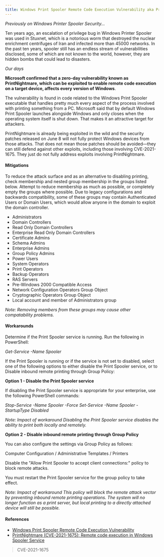 ```yaml
---
title: Windows Print Spooler Remote Code Execution Vulnerability aka PrintNightmare
---
```

*Previously on Windows Printer Spooler Security...*

Ten years ago, an escalation of privilege bug in Windows Printer Spooler was used in Stuxnet, which is a notorious worm that destroyed the nuclear enrichment centrifuges of Iran and infected more than 45000 networks. In the past ten years, spooler still has an endless stream of vulnerabilities disclosed, some of which are not known to the world, however, they are hidden bombs that could lead to disasters.

*Our days*

**Microsoft confirmed that a zero-day vulnerability known as PrintNightmare, which can be exploited to enable remote code execution on a target device, affects every version of Windows**.

The vulnerability is found in code related to the Windows Print Spooler executable that handles pretty much every aspect of the process involved with printing something from a PC. Microsoft said that by default Windows Print Spooler launches alongside Windows and only closes when the operating system itself is shut down. That makes it an attractive target for attackers.

PrintNightmare is already being exploited in the wild and the security patches released on June 8 will not fully protect Windows devices from those attacks. That does not mean those patches should be avoided—they can still defend against other exploits, including those involving CVE-2021-1675. They just do not fully address exploits involving PrintNightmare.

#### Mitigations

To reduce the attack surface and as an alternative to disabling printing, check membership and nested group membership in the groups listed below. Attempt to reduce membership as much as possible, or completely empty the groups where possible. Due to legacy configurations and backwards compatibility, some of these groups may contain Authenticated Users or Domain Users, which would allow anyone in the domain to exploit the domain controller.

- Administrators
- Domain Controllers
- Read Only Domain Controllers
- Enterprise Read Only Domain Controllers
- Certificate Admins
- Schema Admins
- Enterprise Admins
- Group Policy Admins
- Power Users
- System Operators
- Print Operators
- Backup Operators
- RAS Servers
- Pre-Windows 2000 Compatible Access
- Network Configuration Operators Group Object
- Cryptographic Operators Group Object
- Local account and member of Administrators group

*Note: Removing members from these groups may cause other compatability problems.*

#### Workarounds

Determine if the Print Spooler service is running. Run the following in PowerShell:

*Get-Service -Name Spooler*

If the Print Spooler is running or if the service is not set to disabled, select one of the following options to either disable the Print Spooler service, or to Disable inbound remote printing through Group Policy:

**Option 1 - Disable the Print Spooler service**

If disabling the Print Spooler service is appropriate for your enterprise, use the following PowerShell commands:

*Stop-Service -Name Spooler -Force*
*Set-Service -Name Spooler -StartupType Disabled*

*Note: Impact of workaround Disabling the Print Spooler service disables the ability to print both locally and remotely.*

**Option 2 - Disable inbound remote printing through Group Policy**

You can also configure the settings via Group Policy as follows:

Computer Configuration / Administrative Templates / Printers

Disable the "Allow Print Spooler to accept client connections:" policy to block remote attacks.

You must restart the Print Spooler service for the group policy to take effect.

*Note: Impact of workaround This policy will block the remote attack vector by preventing inbound remote printing operations. The system will no longer function as a print server, but local printing to a directly attached device will still be possible.*

#### References

* [Windows Print Spooler Remote Code Execution Vulnerability](https://msrc.microsoft.com/update-guide/vulnerability/CVE-2021-34527)
* [PrintNightmare (CVE-2021-1675): Remote code execution in Windows Spooler Service](https://github.com/afwu/PrintNightmare)

> CVE-2021-1675
